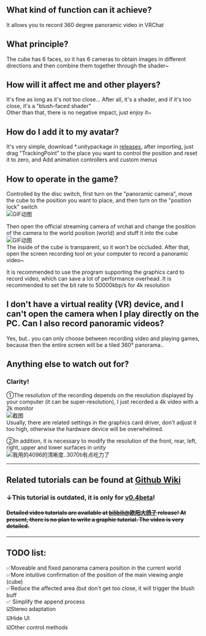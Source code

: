 ## What kind of function can it achieve?
It allows you to record 360 degree panoramic video in VRChat
 
## What principle?
The cube has 6 faces, so it has 6 cameras to obtain images in different directions and then combine them together through the shader~
 
## How will it affect me and other players?  
It's fine as long as it's not too close... After all, it's a shader, and if it's too close, it's a "blush-faced shader"  
Other than that, there is no negative impact, just enjoy it~  

## How do I add it to my avatar?
It's very simple, download *.unitypackage in [releases](https://github.com/tianrui233/VRChatSphereCam/releases), after importing, just drag "TrackingPoint" to the place you want to control the position and reset it to zero, and Add animation controllers and custom menus  
 
## How to operate in the game?
Controlled by the disc switch, first turn on the "panoramic camera", move the cube to the position you want to place, and then turn on the "position lock" switch  
![GIF动图](https://user-images.githubusercontent.com/37788769/162582757-9f89afaf-72f7-4e92-96bb-81104072732e.gif)  

Then open the official streaming camera of vrchat and change the position of the camera to the world position (world)
and stuff it into the cube  
![GIF动图](https://user-images.githubusercontent.com/37788769/162582699-d842f321-41c4-4fee-b2a4-fa6f4e63095b.gif)  
The inside of the cube is transparent, so it won't be occluded. After that, open the screen recording tool on your computer to record a panoramic video~  
 
It is recommended to use the program supporting the graphics card to record video, which can save a lot of performance overhead. It is recommended to set the bit rate to 50000kbp/s for 4k resolution
## I don't have a virtual reality (VR) device, and I can't open the camera when I play directly on the PC. Can I also record panoramic videos?
Yes, but.. you can only choose between recording video and playing games, because then the entire screen will be a tiled 360° panorama..  
 
## Anything else to watch out for?
### Clarity!
①The resolution of the recording depends on the resolution displayed by your computer (it can be super-resolution), I just recorded a 4k video with a 2k monitor  
![截图](https://img.gejiba.com/images/ac40e42b63a9eff422cea9cbccd6d7ad.png)  
Usually, there are related settings in the graphics card driver, don't adjust it too high, otherwise the hardware device will be overwhelmed.  
  
②In addition, it is necessary to modify the resolution of the front, rear, left, right, upper and lower surfaces in unity    
![我用的4096的清晰度..3070ti有点吃力了](https://s1.ax1x.com/2022/04/10/LFwD6P.png)
****
## Related tutorials can be found at [Github Wiki](https://github.com/tianrui233/VRChatSphereCam/wiki)
### ↓This tutorial is outdated, it is only for [v0.4beta](https://github.com/tianrui233/VRChatSphereCam/releases/tag/v0.4-beta)!
#### ~~Detailed video tutorials are available at [bilibili@欧阳大鸽子](https://www.bilibili.com/video/BV1bS4y127gC) release! At present, there is no plan to write a graphic tutorial. The video is very detailed.~~ 
****
## TODO list:  
✅Moveable and fixed panorama camera position in the current world  
✅More intuitive confirmation of the position of the main viewing angle (cube)  
✅Reduce the affected area (but don't get too close, it will trigger the blush buff  
✅ Simplify the append process  
☑️Stereo adaptation  
☑️Hide UI  
☑️Other control methods  
